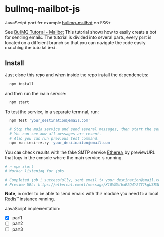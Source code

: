 # bullmq-mailbot-js
JavaScript port for example [bullmq-mailbot](https://github.com/taskforcesh/bullmq-mailbot) on ES6+

See [BullMQ Tutorial - Mailbot](https://blog.taskforce.sh/implementing-mail-microservice-with-bullmq/)
This tutorial shows how to easily create a bot for sending emails. The tutorial is divided into several parts, every part is located on a different branch so that you can navigate the code easily matching the tutorial text.

## Install

Just clone this repo and when inside the repo install the dependencies:

```bash
  npm install
```

and then run the main service:

```bash
  npm start
```

To test the service, in a separate terminal, run:
```bash
  npm test 'your_destination@email.com'

  # Stop the main service and send several messages, then start the service again.
  # You can see how all messages are resent.
  # Also you can run previous test command.
  npm run test-retry 'your_destination@email.com'
```

You can check results with the fake SMTP service [Ethereal](https://ethereal.email/) by previewURL that logs in the console where the main service is running.
```bash
# > npm start
# Worker listening for jobs

# Completed job 1 successfully, sent email to your_destination@email.com
# Preview URL: https://ethereal.email/message/X10VNAfHaE2Q4Y27YJkgU3B3LiUoCotYAAACqcDAPmq3oahUiWxXDmkS1GI
```

**Note**, in order to be able to send emails with this module you need to a local Redis™ instance running.

JavaScript implementation:
- [x] part1
- [ ] part2
- [ ] part3